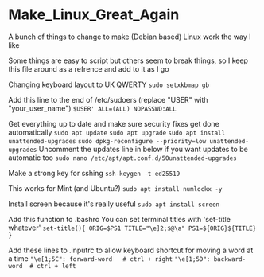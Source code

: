 # Make_Linux_Great_Again
A bunch of things to change to make (Debian based) Linux work the way I like

Some things are easy to script but others seem to break things, so I keep this file around as a refrence and add to it as I go



Changing keyboard layout to UK QWERTY
`sudo setxkbmap gb`

Add this line to the end of /etc/sudoers (replace "USER" with "your_user_name")
`$USER' ALL=(ALL) NOPASSWD:ALL`

Get everything up to date and make sure security fixes get done automatically
`sudo apt update`
`sudo apt upgrade`
`sudo apt install unattended-upgrades`
`sudo dpkg-reconfigure --priority=low unattended-upgrades`
Uncomment the updates line in below if you want updates to be automatic too
`sudo nano /etc/apt/apt.conf.d/50unattended-upgrades`

Make a strong key for sshing
`ssh-keygen -t ed25519`

This works for Mint (and Ubuntu?)
`sudo apt install numlockx -y`

Install screen because it's really useful
`sudo apt install screen`

Add this function to .bashrc
You can set terminal titles with 'set-title whatever'
`set-title(){
  ORIG=$PS1
  TITLE="\e]2;$@\a"
  PS1=${ORIG}${TITLE}
}`

Add these lines to .inputrc to allow keyboard shortcut for moving a word at a time
`"\e[1;5C": forward-word   # ctrl + right`
`"\e[1;5D": backward-word  # ctrl + left`
